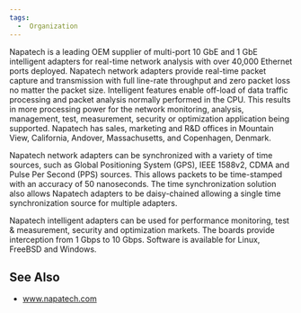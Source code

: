 ```yaml
---
tags:
  -  Organization
---
```

Napatech is a leading OEM supplier of multi-port 10 GbE and 1 GbE
intelligent adapters for real-time network analysis with over 40,000
Ethernet ports deployed. Napatech network adapters provide real-time
packet capture and transmission with full line-rate throughput and zero
packet loss no matter the packet size. Intelligent features enable
off-load of data traffic processing and packet analysis normally
performed in the CPU. This results in more processing power for the
network monitoring, analysis, management, test, measurement, security or
optimization application being supported. Napatech has sales, marketing
and R&D offices in Mountain View, California, Andover, Massachusetts,
and Copenhagen, Denmark.

Napatech network adapters can be synchronized with a variety of time
sources, such as Global Positioning System (GPS), IEEE 1588v2, CDMA and
Pulse Per Second (PPS) sources. This allows packets to be time-stamped
with an accuracy of 50 nanoseconds. The time synchronization solution
also allows Napatech adapters to be daisy-chained allowing a single time
synchronization source for multiple adapters.

Napatech intelligent adapters can be used for performance monitoring,
test & measurement, security and optimization markets. The boards
provide interception from 1 Gbps to 10 Gbps. Software is available for
Linux, FreeBSD and Windows.

## See Also

- www.napatech.com

